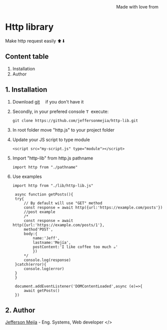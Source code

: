 <div align="right">
Made with love from <img src='https://i.postimg.cc/Mc25FLHJ/Flag-of-Ecuador.png' width='10'/> 
</div>

# **Http library**

Make http request easily ⬆⬇

## Content table

1. Installation
2. Author

## 1. Installation

1. Download [git](https://git-scm.com/downloads) <img src='https://i.postimg.cc/4nGTxK8y/Git-Icon-1788-C.png' width="10"/> if you don't have it
2. Secondly, in your prefered console <img src='https://i.postimg.cc/GmBZnx3K/7560719.png' width="12" alt="Terminal freepik by Royyan Wijaya"/> execute:

   ```
   git clone https://github.com/jeffersonmejia/http-lib.git
   ```

3. In root folder move "http.js" to your project folder

4. Update your JS script to type module

   ```
   <script src="my-script.js" type="module"></script>
   ```

5. Import "http-lib" from http.js pathname

   ```
   import http from "./pathname"
   ```

6. Use examples

   ```
   import http from "./lib/http-lib.js"

    async function getPosts(){
   	try{
   		// By default will use "GET" method
   		const response = await http({url:'https://example.com/posts'})
   		//post example
   		/*
   		const response = await http({url:'https://example.com/posts/1'},
   		method'POST',
   		body:{
   			name:'Jeff',
   			lastname:'Mejía',
   			postContent:'I like coffee too much ☕'
   			})
   		*/
   		console.log(response)
   	}catch(error){
   		console.log(error)
   	}
    }

   	document.addEventListener('DOMContentLoaded',async (e)=>{
   		await getPosts()
   	})
   ```

## 2. Author

[Jefferson Mejía](https://jeffersonmejia.github.io/blog/) - Eng. Systems, Web developer </>
